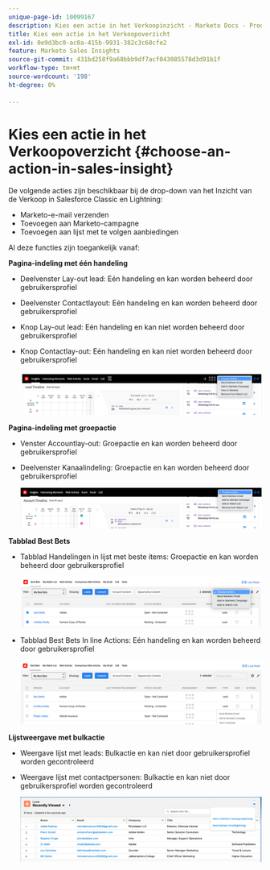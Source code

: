 ```yaml
---
unique-page-id: 10099167
description: Kies een actie in het Verkoopinzicht - Marketo Docs - Productdocumentatie
title: Kies een actie in het Verkoopoverzicht
exl-id: 0e9d3bc0-ac0a-415b-9931-382c3c68cfe2
feature: Marketo Sales Insights
source-git-commit: 431bd258f9a68bbb9df7acf043085578d3d91b1f
workflow-type: tm+mt
source-wordcount: '198'
ht-degree: 0%

---
```


# Kies een actie in het Verkoopoverzicht {#choose-an-action-in-sales-insight}

De volgende acties zijn beschikbaar bij de drop-down van het Inzicht van de Verkoop in Salesforce Classic en Lightning:

* Marketo-e-mail verzenden
* Toevoegen aan Marketo-campagne
* Toevoegen aan lijst met te volgen aanbiedingen

Al deze functies zijn toegankelijk vanaf:

**Pagina-indeling met één handeling**

* Deelvenster Lay-out lead: Eén handeling en kan worden beheerd door gebruikersprofiel
* Deelvenster Contactlayout: Eén handeling en kan worden beheerd door gebruikersprofiel
* Knop Lay-out lead: Eén handeling en kan niet worden beheerd door gebruikersprofiel
* Knop Contactlay-out: Eén handeling en kan niet worden beheerd door gebruikersprofiel

  ![](assets/choose-an-action-in-sales-insight-1.png)

**Pagina-indeling met groepactie**

* Venster Accountlay-out: Groepactie en kan worden beheerd door gebruikersprofiel
* Deelvenster Kanaalindeling: Groepactie en kan worden beheerd door gebruikersprofiel

  ![](assets/choose-an-action-in-sales-insight-2.png)

**Tabblad Best Bets**

* Tabblad Handelingen in lijst met beste items: Groepactie en kan worden beheerd door gebruikersprofiel

  ![](assets/choose-an-action-in-sales-insight-3.png)

* Tabblad Best Bets In line Actions: Eén handeling en kan worden beheerd door gebruikersprofiel

  ![](assets/choose-an-action-in-sales-insight-4.png)

**Lijstweergave met bulkactie**

* Weergave lijst met leads: Bulkactie en kan niet door gebruikersprofiel worden gecontroleerd
* Weergave lijst met contactpersonen: Bulkactie en kan niet door gebruikersprofiel worden gecontroleerd

  ![](assets/choose-an-action-in-sales-insight-5.png)
